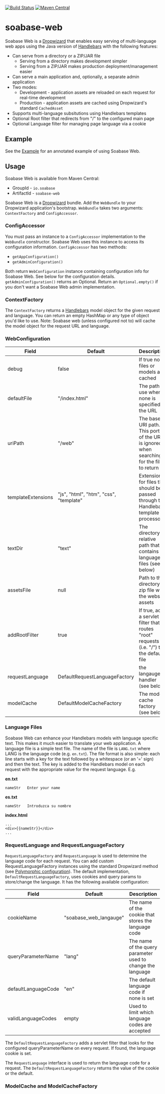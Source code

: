 [![Build Status](https://travis-ci.org/soabase/soabase-web.svg?branch=master)](https://travis-ci.org/soabase/soabase-web)
[![Maven Central](https://img.shields.io/maven-central/v/io.soabase/soabase-web.svg)](http://search.maven.org/#search%7Cga%7C1%7Cg%3A%22io.soabase%22%20AND%20a%3A%22soabase-web%22)

# soabase-web

Soabase Web is a [Dropwizard](http://www.dropwizard.io) that enables easy serving of multi-language web apps using the Java version of [Handlebars](https://github.com/jknack/handlebars.java) with the following features:

* Can serve from a directory or a ZIP/JAR file
  * Serving from a directory makes development simpler
  * Serving from a ZIP/JAR makes production deployment/management easier
* Can serve a main application and, optionally, a separate admin application
* Two modes:
  * Development - application assets are reloaded on each request for real-time development
  * Production - application assets are cached using Dropwizard's standard `CachedAsset`
* Supports multi-language subsitutions using Handlebars templates
* Optional Root filter that redirects from "/" to the configured main page
* Optional Language filter for managing page language via a cookie

## Example

See the [Example](example) for an annotated example of using Soabase Web.

## Usage

Soabase Web is available from Maven Central:

* GroupId - `io.soabase`
* ArtifactId - `soabase-web`

Soabase Web is a [Dropwizard](http://www.dropwizard.io) bundle. Add the `WebBundle` to your Dropwizard application's bootstrap. `WebBundle` takes two arguments: `ContextFactory` and `ConfigAccessor`.

### ConfigAccessor

You must pass an instance to a `ConfigAccessor` implementation to the `WebBundle` constructor. Soabase Web uses this instance to access its configuration information. `ConfigAccessor` has two methods:

* `getAppConfiguration()`
* `getAdminConfiguration()`

Both return `WebConfiguration` instance containing configuration info for Soabase Web. See below for the configuration details. `getAdminConfiguration()` returns an Optional. Return an `Optional.empty()` if you don't want a Soabase Web admin implementation.

### ContextFactory

The `ContextFactory` returns a [Handlebars](https://github.com/jknack/handlebars.java) model object for the given request and language. You can return an empty HashMap or any type of object you'd like to use. Note: Soabase web (unless configured not to) will cache the model object for the request URL and language.

### WebConfiguration

| Field | Default | Description |
| ----- | ------- | ----------- |
| debug | false   | If true no files or models are cached |
| defaultFile | "/index.html" | The path to use when none is specified in the URL |
| uriPath | "/web" | The base URI path. This portion of the URI is ignored when searching for the file to return |
| templateExtensions | "js", "html", "htm", "css", "template" | Extensions for files that should be passed through the Handlebars template processor |
| textDir | "text" | The directory relative path that contains language files (see below) |
| assetsFile | null | Path to the directory or zip file with the website assets |
| addRootFilter | true | If true, adds a servlet filter that routes "root" requests (i.e. "/") to the default file | 
| requestLanguage | DefaultRequestLanguageFactory | the langauge handler (see below) |
| modelCache | DefaultModelCacheFactory | The model cache factory (see below) |

### Language Files

Soabase Web can enhance your Handlebars models with language specific text. This makes it much easier to translate your web application. A language file is a simple text file. The name of the file is `LANG.txt` where LANG is the language code (e.g. `en.txt`). The file format is also simple: each line starts with a key for the text followed by a whitespace (or an '=' sign) and then the text. The key is added to the Handlebars model on each request with the appropriate value for the request language. E.g.

**en.txt**
```
nameStr   Enter your name
```

**es.txt**
```
nameStr   Introduzca su nombre
```

**index.html**
```
...
<div>{{nameStr}}</div>
...
```

### RequestLanguage and RequestLanguageFactory

`RequestLanguageFactory` and `RequestLanguage` is used to determine the language code for each request. You can add custom RequestLanguageFactory instances using the standard Dropwizard method (see [Polymorphic configuration](http://www.dropwizard.io/1.0.0/docs/manual/configuration.html)). The default implementation, `DefaultRequestLanguageFactory`, uses cookies and query params to store/change the language. It has the following available configuration:

| Field | Default | Description |
| ----- | ------- | ----------- |
| cookieName | "soabase_web_langauge"   | The name of the cookie that stores the language code |
| queryParameterName | "lang" | The name of the query parameter used to change the language |
| defaultLanguageCode | "en" | The default language code if none is set |
| validLanguageCodes | empty | Used to limit which language codes are accepted |

The `DefaultRequestLanguageFactory` adds a servlet filter that looks for the configured queryParameterName on every request. If found, the language cookie is set.

The `RequestLanguage` interface is used to return the language code for a request. The `DefaultRequestLanguageFactory` returns the value of the cookie or the default.

### ModelCache and ModelCacheFactory
